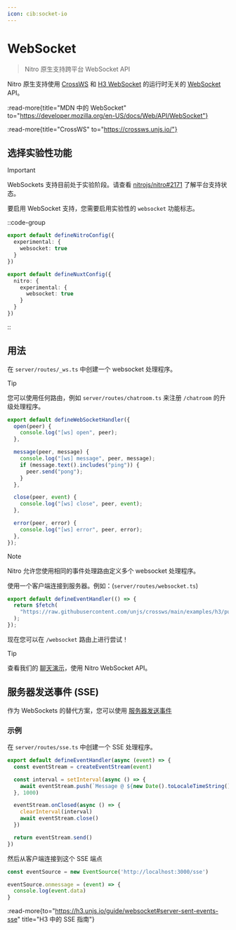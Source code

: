 ```yaml
---
icon: cib:socket-io
---
```


# WebSocket

> Nitro 原生支持跨平台 WebSocket API

Nitro 原生支持使用 [CrossWS](https://crossws.unjs.io/) 和 [H3 WebSocket](https://h3.unjs.io/guide/websocket) 的运行时无关的 [WebSocket](https://developer.mozilla.org/en-US/docs/Web/API/WebSocket) API。

:read-more{title="MDN 中的 WebSocket" to="https://developer.mozilla.org/en-US/docs/Web/API/WebSocket"}

:read-more{title="CrossWS" to="https://crossws.unjs.io/"}

## 选择实验性功能

> [!IMPORTANT]
> WebSockets 支持目前处于实验阶段。请查看 [nitrojs/nitro#2171](https://github.com/nitrojs/nitro/issues/2171) 了解平台支持状态。

要启用 WebSocket 支持，您需要启用实验性的 `websocket` 功能标志。

::code-group
```ts [nitro.config.ts]
export default defineNitroConfig({
  experimental: {
    websocket: true
  }
})
```

```ts [nuxt.config.ts]
export default defineNuxtConfig({
  nitro: {
    experimental: {
      websocket: true
    }
  }
})
```
::

## 用法

在 `server/routes/_ws.ts` 中创建一个 websocket 处理程序。

> [!TIP]
> 您可以使用任何路由，例如 `server/routes/chatroom.ts` 来注册 `/chatroom` 的升级处理程序。

<!-- automd:file code src="../../examples/websocket/routes/_ws.ts" -->

```ts [server/routes/_ws.ts]
export default defineWebSocketHandler({
  open(peer) {
    console.log("[ws] open", peer);
  },

  message(peer, message) {
    console.log("[ws] message", peer, message);
    if (message.text().includes("ping")) {
      peer.send("pong");
    }
  },

  close(peer, event) {
    console.log("[ws] close", peer, event);
  },

  error(peer, error) {
    console.log("[ws] error", peer, error);
  },
});

```

<!-- /automd -->

> [!NOTE]
> Nitro 允许您使用相同的事件处理路由定义多个 websocket 处理程序。

使用一个客户端连接到服务器。例如：(`server/routes/websocket.ts`)

<!-- automd:file code src="../../examples/websocket/routes/index.ts" -->

```ts [index.ts]
export default defineEventHandler(() => {
  return $fetch(
    "https://raw.githubusercontent.com/unjs/crossws/main/examples/h3/public/index.html"
  );
});

```

<!-- /automd -->

现在您可以在 `/websocket` 路由上进行尝试！

> [!TIP]
> 查看我们的 [聊天演示](https://nuxt-chat.pi0.io/)，使用 Nitro WebSocket API。

## 服务器发送事件 (SSE)

作为 WebSockets 的替代方案，您可以使用 [服务器发送事件](https://developer.mozilla.org/en-US/docs/Web/API/Server-sent_events)

### 示例

在 `server/routes/sse.ts` 中创建一个 SSE 处理程序。

```ts [server/routes/sse.ts]
export default defineEventHandler(async (event) => {
  const eventStream = createEventStream(event)

  const interval = setInterval(async () => {
    await eventStream.push(`Message @ ${new Date().toLocaleTimeString()}`)
  }, 1000)

  eventStream.onClosed(async () => {
    clearInterval(interval)
    await eventStream.close()
  })

  return eventStream.send()
})
```

然后从客户端连接到这个 SSE 端点

```ts
const eventSource = new EventSource('http://localhost:3000/sse')

eventSource.onmessage = (event) => {
  console.log(event.data)
}
```

:read-more{to="https://h3.unjs.io/guide/websocket#server-sent-events-sse" title="H3 中的 SSE 指南"}